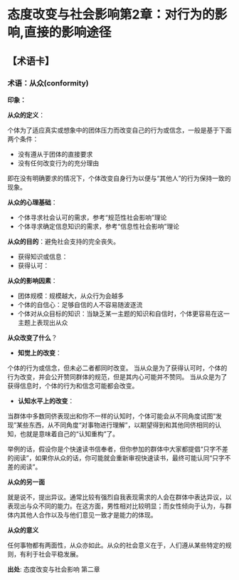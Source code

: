 # 态度改变与社会影响第2章：对行为的影响,直接的影响途径

## 【术语卡】

### 术语：从众(conformity)

**印象：**

**从众的定义**：

个体为了适应真实或想象中的团体压力而改变自己的行为或信念，一般是基于下面两个条件：

- 没有遵从于团体的直接要求
- 没有任何改变行为的充分理由

即在没有明确要求的情况下，个体改变自身行为以便与“其他人”的行为保持一致的现象。

**从众的心理基础**：

- 个体寻求社会认可的需求，参考“规范性社会影响”理论
- 个体寻求确定信息知识的需求，参考“信息性社会影响”理论

**从众的目的**：避免社会支持的完全丧失。

- 获得知识或信息：
- 获得认可：

**从众的影响因素**：

- 团体规模：规模越大，从众行为会越多
- 个体的自信心：足够自信的人不容易随波逐流
- 个体对从众目标的知识：当缺乏某一主题的知识和自信时，个体更容易在这一主题上表现出从众

**从众改变了什么**？

- **知觉上的改变**：

个体的行为或信念，但未必二者都同时改变。
当从众是为了获得认可时，个体的行为改变，并会公开赞同群体的规范，但是其内心可能并不赞同。
当从众是为了获得信息时，个体的行为和信念可能都会改变。

- **认知水平上的改变**：

当群体中多数同侪表现出和你不一样的认知时，个体可能会从不同角度试图“发现”某些东西，从不同角度“对事物进行理解”，以期望得到和其他同侪相同的认知，也就是意味着自己的“认知重构”了。

举例的话，假设你是个快速读书信奉者，但你参加的群体中大家都提倡“只字不差的阅读”，如果你从众的话，你可能就会重新审视快速读书，最终可能认同“只字不差的阅读”。

**从众的另一面**

就是说不，提出异议。通常比较有强烈自我表现需求的人会在群体中表达异议，以表现出与众不同的能力。在这方面，男性相对比较明显；而女性倾向于认为，与群体内其他人合作以及与他们意见一致才是能力的体现。

**从众的意义**

任何事物都有两面性，从众亦如此。从众的社会意义在于，人们遵从某些特定的规则，有利于社会平稳发展。

**出处**: 态度改变与社会影响 第二章
